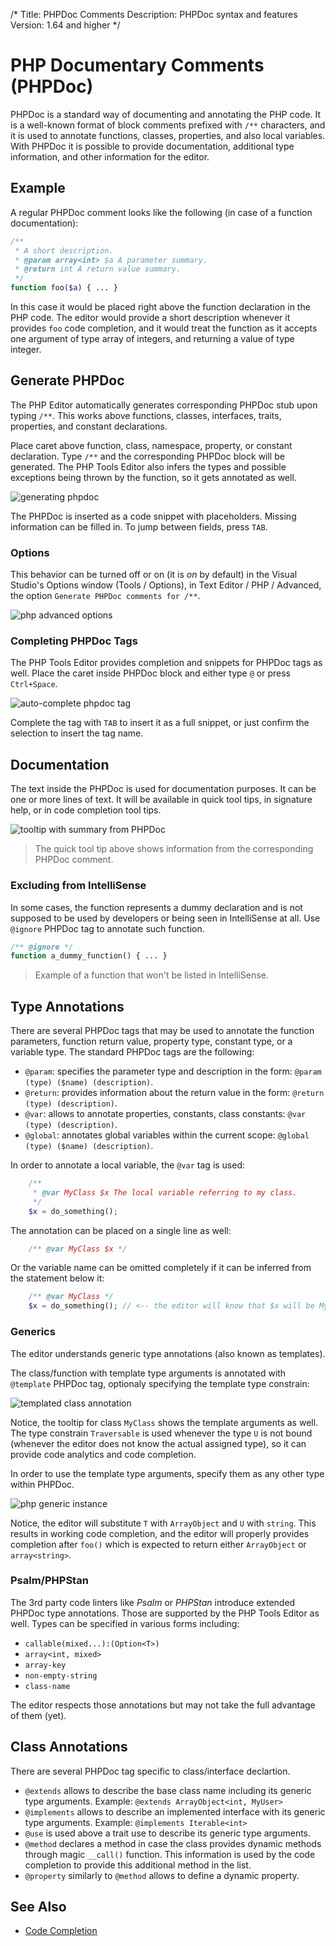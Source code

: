 /*
Title: PHPDoc Comments
Description: PHPDoc syntax and features
Version: 1.64 and higher
*/

# PHP Documentary Comments (PHPDoc)

PHPDoc is a standard way of documenting and annotating the PHP code. It is a well-known format of block comments prefixed with `/**` characters, and it is used to annotate functions, classes, properties, and also local variables. With PHPDoc it is possible to provide documentation, additional type information, and other information for the editor.

## Example

A regular PHPDoc comment looks like the following (in case of a function documentation):

```php
/**
 * A short description.
 * @param array<int> $a A parameter summary.
 * @return int A return value summary.
 */
function foo($a) { ... }
```

In this case it would be placed right above the function declaration in the PHP code. The editor would provide a short description whenever it provides `foo` code completion, and it would treat the function as it accepts one argument of type array of integers, and returning a value of type integer.

## Generate PHPDoc

The PHP Editor automatically generates corresponding PHPDoc stub upon typing `/**`. This works above functions, classes, interfaces, traits, properties, and constant declarations.

Place caret above function, class, namespace, property, or constant declaration. Type `/**` and the corresponding PHPDoc block will be generated. The PHP Tools Editor also infers the types and possible exceptions being thrown by the function, so it gets annotated as well.

![generating phpdoc](imgs/phpdoc-generate.gif)

The PHPDoc is inserted as a code snippet with placeholders. Missing information can be filled in. To jump between fields, press `TAB`.

### Options

This behavior can be turned off or on (it is *on* by default) in the Visual Studio's Options window (Tools / Options), in Text Editor / PHP / Advanced, the option `Generate PHPDoc comments for /**`.

![php advanced options](imgs/php-options-phpdoc.png)

### Completing PHPDoc Tags

The PHP Tools Editor provides completion and snippets for PHPDoc tags as well. Place the caret inside PHPDoc block and either type `@` or press `Ctrl+Space`. 

![auto-complete phpdoc tag](imgs/phpdoc-complete-tag.gif)

Complete the tag with `TAB` to insert it as a full snippet, or just confirm the selection to insert the tag name.

## Documentation

The text inside the PHPDoc is used for documentation purposes. It can be one or more lines of text. It will be available in quick tool tips, in signature help, or in code completion tool tips.

![tooltip with summary from PHPDoc](imgs/php-tooltip-summary.png)

> The quick tool tip above shows information from the corresponding PHPDoc comment.

### Excluding from IntelliSense

In some cases, the function represents a dummy declaration and is not supposed to be used by developers or being seen in IntelliSense at all. Use `@ignore` PHPDoc tag to annotate such function.

```php
/** @ignore */
function a_dummy_function() { ... }
```

> Example of a function that won't be listed in IntelliSense.

## Type Annotations

There are several PHPDoc tags that may be used to annotate the function parameters, function return value, property type, constant type, or a variable type. The standard PHPDoc tags are the following:

- `@param`: specifies the parameter type and description in the form: `@param (type) ($name) (description)`.
- `@return`: provides information about the return value in the form: `@return (type) (description)`.
- `@var`: allows to annotate properties, constants, class constants: `@var (type) (description)`.
- `@global`: annotates global variables within the current scope: `@global (type) ($name) (description)`.

In order to annotate a local variable, the `@var` tag is used:

```php
    /**
     * @var MyClass $x The local variable referring to my class.
     */
    $x = do_something();
```

The annotation can be placed on a single line as well:

```php
    /** @var MyClass $x */
```

Or the variable name can be omitted completely if it can be inferred from the statement below it:

```php
    /** @var MyClass */
    $x = do_something(); // <-- the editor will know that $x will be MyClass.
```

### Generics

The editor understands generic type annotations (also known as templates).

The class/function with template type arguments is annotated with `@template` PHPDoc tag, optionaly specifying the template type constrain:

![templated class annotation](imgs/phpdoc-template.png)

Notice, the tooltip for class `MyClass` shows the template arguments as well. The type constrain `Traversable` is used whenever the type `U` is not bound (whenever the editor does not know the actual assigned type), so it can provide code analytics and code completion.

In order to use the template type arguments, specify them as any other type within PHPDoc.

![php generic instance](imgs/phpdoc-generic-instance.png)

Notice, the editor will substitute `T` with `ArrayObject` and `U` with `string`. This results in working code completion, and the editor will properly provides completion after `foo()` which is expected to return either `ArrayObject` or `array<string>`.

### Psalm/PHPStan

The 3rd party code linters like *Psalm* or *PHPStan* introduce extended PHPDoc type annotations. Those are supported by the PHP Tools Editor as well. Types can be specified in various forms including:

- `callable(mixed...):(Option<T>)`
- `array<int, mixed>`
- `array-key`
- `non-empty-string`
- `class-name`

The editor respects those annotations but may not take the full advantage of them (yet).

## Class Annotations

There are several PHPDoc tag specific to class/interface declartion.

- `@extends` allows to describe the base class name including its generic type arguments. Example: `@extends ArrayObject<int, MyUser>`
- `@implements` allows to describe an implemented interface with its generic type arguments. Example: `@implements Iterable<int>`
- `@use` is used above a trait use to describe its generic type arguments.
- `@method` declares a method in case the class provides dynamic methods through magic `__call()` function. This information is used by the code completion to provide this additional method in the list.
- `@property` similarly to `@method` allows to define a dynamic property.

## See Also

- [Code Completion](code-completion)
